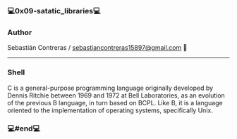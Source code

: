 ### 💻0x09-satatic_libraries💻

### Author

Sebastián Contreras / sebastiancontreras15897@gmail.com 📧

--------------------------------------------------------
### Shell

C is a general-purpose programming language originally developed by Dennis Ritchie between 1969 and 1972 at Bell Laboratories, as an evolution of the previous B language, in turn based on BCPL. Like B, it is a language oriented to the implementation of operating systems, specifically Unix.

### 💻#end💻
